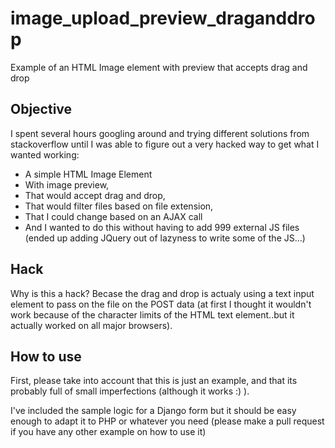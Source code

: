 # image_upload_preview_draganddrop
Example of an HTML Image element with preview that accepts drag and drop

## Objective
I spent several hours googling around and trying different solutions from stackoverflow until I was able to figure out a very hacked way to get what I wanted working:

- A simple HTML Image Element
 - With image preview,
 - That would accept drag and drop,
 - That would filter files based on file extension,
 - That I could change based on an AJAX call
- And I wanted to do this without having to add 999 external JS files (ended up adding JQuery out of lazyness to write some of the JS...)

## Hack
Why is this a hack? Becase the drag and drop is actualy using a text input element to pass on the file on the POST data (at first I thought it wouldn't work because of the character limits of the HTML text element..but it actually worked on all major browsers).

## How to use
First, please take into account that this is just an example, and that its probably full of small imperfections (although it works :) ).

I've included the sample logic for a Django form but it should be easy enough to adapt it to PHP or whatever you need (please make a pull request if you have any other example on how to use it)
